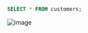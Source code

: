 ```sql
SELECT * FROM customers;
```
![image](https://user-images.githubusercontent.com/122670933/220981324-2eb2c7c7-fc3f-4893-87c6-b21a28cbd008.png)
